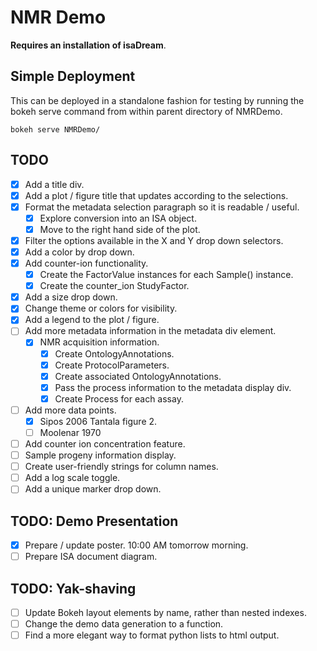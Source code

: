 # NMR Demo

**Requires an installation of isaDream**.

## Simple Deployment

This can be deployed in a standalone fashion for testing by running the bokeh serve command from within parent directory of NMRDemo.

```
bokeh serve NMRDemo/
```

## TODO

- [x] Add a title div.
- [x] Add a plot / figure title that updates according to the selections.
- [x] Format the metadata selection paragraph so it is readable / useful.
	- [x] Explore conversion into an ISA object.
	- [x] Move to the right hand side of the plot.
- [x] Filter the options available in the X and Y drop down selectors.
- [x] Add a color by drop down.
- [x] Add counter-ion functionality.
	- [x] Create the FactorValue instances for each Sample() instance.
	- [x] Create the counter_ion StudyFactor.
- [x] Add a size drop down.
- [x] Change theme or colors for visibility.
- [x] Add a legend to the plot / figure.
- [ ] Add more metadata information in the metadata div element.
	- [x] NMR acquisition information.
		- [x] Create OntologyAnnotations.
		- [x] Create ProtocolParameters.
		- [x] Create associated OntologyAnnotations.
		- [x] Pass the process information to the metadata display div.
		- [x] Create Process for each assay.
- [ ] Add more data points.
	- [x] Sipos 2006 Tantala figure 2.
	- [ ] Moolenar 1970
- [ ] Add counter ion concentration feature.
- [ ] Sample progeny information display.
- [ ] Create user-friendly strings for column names.
- [ ] Add a log scale toggle.
- [ ] Add a unique marker drop down.

## TODO: Demo Presentation

- [x] Prepare / update poster. 10:00 AM tomorrow morning.
- [ ] Prepare ISA document diagram.

## TODO: Yak-shaving

- [ ] Update Bokeh layout elements by name, rather than nested indexes.
- [ ] Change the demo data generation to a function.
- [ ] Find a more elegant way to format python lists to html output.